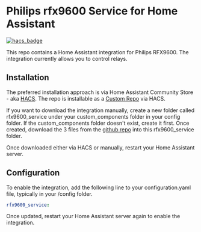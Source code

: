 # Philips rfx9600 Service for Home Assistant

[![hacs_badge](https://img.shields.io/badge/HACS-Custom-41BDF5.svg?style=for-the-badge)](https://github.com/hacs/integration)

This repo contains a Home Assistant integration for Philips RFX9600.  The integration currently allows you to control relays.

## Installation

The preferred installation approach is via Home Assistant Community Store - aka [HACS](https://hacs.xyz/).  The repo is installable as a [Custom Repo](https://hacs.xyz/docs/faq/custom_repositories) via HACS.

If you want to download the integration manually, create a new folder called rfx9600_service under your custom_components folder in your config folder.  If the custom_components folder doesn't exist, create it first.  Once created, download the 3 files from the [github repo](https://github.com/peteS-UK/rfx9600Service/tree/main/custom_components/rfx9600_service) into this rfx9600_service folder.

Once downloaded either via HACS or manually, restart your Home Assistant server.

## Configuration

To enable the integration, add the following line to your configuration.yaml file, typically in your /config folder.

```yaml
rfx9600_service:
```

Once updated, restart your Home Assistant server again to enable the integration.

